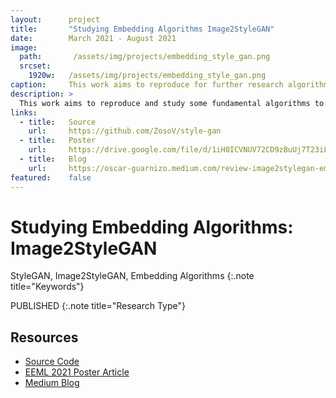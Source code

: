```yaml
---
layout:      project
title:       "Studying Embedding Algorithms Image2StyleGAN"
date:        March 2021 - August 2021
image:
  path:       /assets/img/projects/embedding_style_gan.png
  srcset:
    1920w:   /assets/img/projects/embedding_style_gan.png
caption:     This work aims to reproduce for further research algorithms to embed an image into StyleGAN latent space.
description: >
  This work aims to reproduce and study some fundamental algorithms to embed images into StyleGAN latent space. Also, it is intended to add further experimentations and review some post-processing operations, such as inpainting, super-resolution, colorization, morphing transformation, style transfer, and expression transfer.
links:
  - title:   Source
    url:     https://github.com/ZosoV/style-gan
  - title:   Poster
    url:     https://drive.google.com/file/d/1iH0ICVNUV72CD9zBuUj7T23iLAyAt_uq/view?usp=sharing
  - title:   Blog
    url:     https://oscar-guarnizo.medium.com/review-image2stylegan-embedding-an-image-into-stylegan-c7989e345271
featured:    false
---
```


# Studying Embedding Algorithms: Image2StyleGAN

StyleGAN, Image2StyleGAN, Embedding Algorithms 
{:.note title="Keywords"}

PUBLISHED
{:.note title="Research Type"}

## Resources

* [Source Code](https://github.com/ZosoV/style-gan)
* [EEML 2021 Poster Article](https://drive.google.com/file/d/1iH0ICVNUV72CD9zBuUj7T23iLAyAt_uq/view?usp=sharing)
* [Medium Blog](https://oscar-guarnizo.medium.com/review-image2stylegan-embedding-an-image-into-stylegan-c7989e345271)
